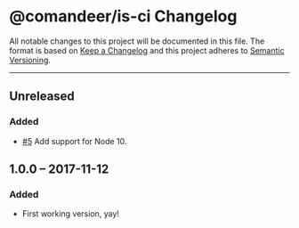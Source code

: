 # @comandeer/is-ci Changelog

All notable changes to this project will be documented in this file.
The format is based on [Keep a Changelog](http://keepachangelog.com/)
and this project adheres to [Semantic Versioning](http://semver.org/).

---

## Unreleased
### Added
* [#5] Add support for Node 10.

## 1.0.0 – 2017-11-12
### Added
* First working version, yay!

[#5]: https://github.com/Comandeer/is-ci/issues/5
